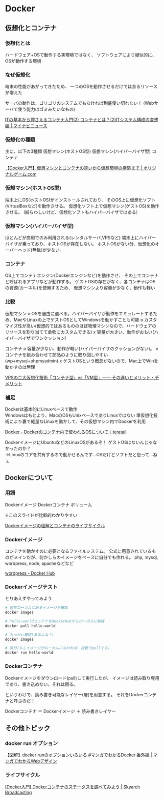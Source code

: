 # Docker

## 仮想化とコンテナ

### 仮想化とは

ハードウェア+OSで動作する実環境ではなく、
ソフトウェアにより疑似的に、OSが動作する環境

### なぜ仮想化

端末の性能があがってきたため、
一つのOSを動作させるだけでは余るリソースが増えた

サーバの動作は、ゴリゴリのシステムでもなければ到底使い切れない！
(Webサーバで使う能力はゴミみたいなもの)

[ITの基本から押さえるコンテナ入門\(2\) コンテナとは？\(2\)ITシステム構成の変遷編 \| マイナビニュース](https://news.mynavi.jp/article/zerocontena-2/)

### 仮想化の種類

主に、以下の3種類
仮想マシン(ホストOS型)
仮想マシン(ハイパーバイザ型)
コンテナ

[【Docker入門】仮想マシンとコンテナの違いから仮想環境の構築まで \| オリジナルゲーム\.com](https://original-game.com/introduction-to-docker-virtual-machine-container-virtual-environment/)

### 仮想マシン(ホストOS型)

端末上にOS(ホストOS)がインストールされており、
そのOS上に仮想化ソフト(VirtualBoxなど)を動作させる。
仮想化ソフト上で仮想マシン(ゲストOS)を動作させる。
(紛らわしいけど、仮想化ソフトもハイパーバイザではある)

### 仮想マシン(ハイパーバイザ型)

ほとんどが商用でのみ利用される(レンタルサーバ,VPSなど)
端末上にハイパーバイザが乗っており、ホストOSが存在しない。
ホストOSがない分、仮想化のオーバーヘッド(無駄)が少ない。

### コンテナ

OS上でコンテナエンジン(Dockerエンジンなど)を動作させ、
その上でコンテナと呼ばれるアプリなどが動作する。
ゲストOSの存在がなく、各コンテナはOSの資源(カーネル)を使用するため、
仮想マシンより容量が少なく、動作も軽い

### 比較

仮想マシン
o OSを自由に選べる。ハイパーバイザが動作をエミュレートするため、MacやLinuxの上でゲストOSとしてWindowsを動かすことも可能
o カスタマイズ性が高い(仮想的ではあるもののほぼ物理マシンなので、ハードウェアのリソースを割り当てて柔軟にカスタムできる)
x 容量が大きい、動作がおもい(ハイパーバイザでワンクッション)

コンテナ
o 容量が少ない、動作が軽い(ハイパーバイザのクッションがない)。
o コンテナを組み合わせて部品のように取り回しやすい(wp+mysql+phpmyadmin)
x ゲストOSという概念がないので、Mac上でWinを動かすのは無理

[VPSの二大仮想化技術「コンテナ型」vs「VM型」―― その違いとメリット・デメリット](https://www.tsukaeru.net/blog-detail/vps%E3%81%AE%E4%BA%8C%E5%A4%A7%E4%BB%AE%E6%83%B3%E5%8C%96%E6%8A%80%E8%A1%93%E3%80%8C%E3%82%B3%E3%83%B3%E3%83%86%E3%83%8A%E5%9E%8B%E3%80%8Dvs%E3%80%8Cvm%E5%9E%8B%E3%80%8D%E2%80%95%E2%80%95-%E3%81%9D%E3%81%AE%E9%81%95%E3%81%84%E3%81%A8%E3%83%A1%E3%83%AA%E3%83%83%E3%83%88%E3%83%BB%E3%83%87%E3%83%A1%E3%83%AA%E3%83%83%E3%83%88-37)

### 補足

Dockerは基本的にLinuxベースで動作  
Windowsはもとより、MacのOSもUnixベースでありLinuxではない
準仮想化技術により裏で軽量なLinuxを動かして、その仮想マシン内でDockerを利用

[Docker \- Dockerのコンテナ内で使われるOSについて｜teratail](https://teratail.com/questions/142866)

DockerイメージにUbuntuなどのLinuxOSがあるぞ！
ゲストOSはないんじゃなかったのか？  
→Linuxのコアを共有するので動かせるんです…OSだけどソフトだと思って…ねぇ

## Dockerについて

### 用語

Dockerイメージ
Dockerコンテナ
ボリューム

↓このスライドが比較的わかりやすい

[Dockerイメージの理解とコンテナのライフサイクル](https://www.slideshare.net/zembutsu/docker-images-containers-and-lifecycle)

### Dockerイメージ

コンテナを動かすのに必要となるファイルシステム。
公式に用意されているものがメインだが、何かしらのイメージをベースに自分でも作れる。
php, mysql, wordpress, node, apacheなどなど

[wordpress \- Docker Hub](https://hub.docker.com/_/wordpress)

### Dockerイメージテスト

とりあえずやってみよう

```bash
# 現在ローカルにあるイメージを確認
docker images

# hello-worldコンテナをDockerHubからローカルに取得
docker pull hello-world

# もっかい確認(あるよね？)
docker images

# 実行(もしイメージがローカルになければ、自動でpullする)
docker run hello-world
```

### Dockerコンテナ

Dockerイメージをダウンロード(pull)して実行したが、
イメージは読み取り専用であり、書き込めない。それは困る。

というわけで、読み書き可能なレイヤー(層)を用意する。
それをDockerコンテナと呼ぶのだ！

Dockerコンテナ ＝ Dockerイメージ ＋ 読み書きレイヤー



## その他トピック

### docker run オプション

[【図解】docker runのオプションいろいろ \#マンガでわかるDocker 番外編 \| マンガでわかるWebデザイン](https://webdesign-manga.com/docker_run_option/)

### ライフサイクル

[\[Docker入門\] Dockerコンテナのステータスを調べてみよう \| Skyarch Broadcasting](https://www.skyarch.net/blog/?p=16702#1.2)
